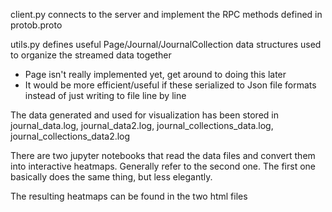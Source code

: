 client.py connects to the server and implement the RPC methods defined in protob.proto 

utils.py defines useful Page/Journal/JournalCollection data structures used to organize the streamed data together 
  - Page isn't really implemented yet, get around to doing this later 
  - It would be more efficient/useful if these serialized to Json file formats instead of just writing to file line by line 

The data generated and used for visualization has been stored in journal_data.log, journal_data2.log, journal_collections_data.log, 
journal_collections_data2.log 

There are two jupyter notebooks that read the data files and convert them into interactive heatmaps. Generally refer to the second one.
The first one basically does the same thing, but less elegantly. 

The resulting heatmaps can be found in the two html files
